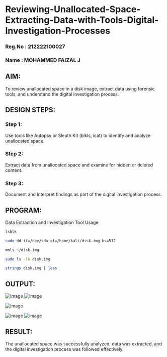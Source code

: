 # Reviewing-Unallocated-Space-Extracting-Data-with-Tools-Digital-Investigation-Processes
### Reg.No : 212222100027
### Name : MOHAMMED FAIZAL J
## AIM:
To review unallocated space in a disk image, extract data using forensic tools, and understand the digital investigation process.

## DESIGN STEPS:
### Step 1:
Use tools like Autopsy or Sleuth Kit (blkls, icat) to identify and analyze unallocated space.

### Step 2:
Extract data from unallocated space and examine for hidden or deleted content.

### Step 3:
Document and interpret findings as part of the digital investigation process.

## PROGRAM:
Data Extraction and Investigation Tool Usage
```bash
lsblk
```

```bash
sudo dd if=/dev/sda of=/home/kali/disk.img bs=512
```

```bash
mmls ~/disk.img
```
```bash
sudo ls -lh disk.img
```
```bash
strings disk.img | less

```

## OUTPUT:
![image](https://github.com/user-attachments/assets/83a427da-d372-4b72-8e54-c874c8e31f37)
![image](https://github.com/user-attachments/assets/4ed4a4a3-542d-42b8-af06-9c1eedaec949)

![image](https://github.com/user-attachments/assets/1fc8e81f-12c1-4927-92ca-a4a0a500950e)

![image](https://github.com/user-attachments/assets/d2beee48-5fee-4476-84fd-ab24954f077d)
![image](https://github.com/user-attachments/assets/4aff8fc4-e59c-475e-bdb2-658f15c67c50)

## RESULT:
The unallocated space was successfully analyzed, data was extracted, and the digital investigation process was followed effectively.
